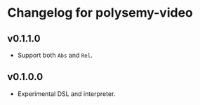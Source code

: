 # Changelog for polysemy-video

## v0.1.1.0

* Support both `Abs` and `Rel`.

## v0.1.0.0

* Experimental DSL and interpreter.
